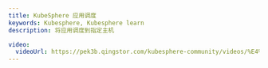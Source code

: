 ```yaml
---
title: KubeSphere 应用调度
keywords: Kubesphere, Kubesphere learn
description: 将应用调度到指定主机

video: 
  videoUrl: https://pek3b.qingstor.com/kubesphere-community/videos/%E4%BA%91%E5%8E%9F%E7%94%9F%E5%AE%9E%E6%88%98/%E7%AC%AC%E4%BA%8C%E6%9C%9F/24%E3%80%81KubeSphere%20%E5%BA%94%E7%94%A8%E8%B0%83%E5%BA%A6.mp4
---
```


